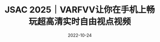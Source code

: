 ---
title: JSAC 2025｜VARFVV让你在手机上畅玩超高清实时自由视点视频
date: 2022-10-24
type: landing

sections:
  - block: contact
    content:

      text: |-
         <head>
            <link rel="stylesheet" href="https://cdn.jsdelivr.net/npm/katex@0.16.4/dist/katex.min.css">
            <!-- 引入KaTeX渲染脚本 -->
            <script src="https://cdn.jsdelivr.net/npm/katex@0.16.4/dist/katex.min.js"></script>
            <!-- 引入自动渲染工具（可选，自动处理文档中的公式） -->
            <script src="https://cdn.jsdelivr.net/npm/katex@0.16.4/dist/contrib/auto-render.min.js"></script>
         </head>

         <body>
            <script>
            document.addEventListener("DOMContentLoaded", function() {
            // 自动渲染所有公式（默认支持$$...$$和$...$）
            renderMathInElement(document.body, {
               delimiters: [
                  {left: "$$", right: "$$", display: true},  // 块级公式（居中显示）
                  {left: "$", right: "$", display: false}   // 行内公式（嵌入文本）
               ],
               throwOnError: false  // 错误时不抛出异常，避免页面崩溃
            });
            });
            </script>
            # JSAC 2025｜VARFVV让你在手机上畅玩超高清实时自由视点视频
            > **题目**：VARFVV: View-Adaptive Real-Time Interactive Free-View Video Streaming with Edge Computing  
            > **作者**：Qiang Hu, Qihan He, Houqiang Zhong, Guo Lu, Xiaoyun Zhang, Guangtao Zhai, Yanfeng Wang   
            > **来源**：IEEE JSAC 2025  
            > **文章地址**：https://arxiv.org/abs/2501.13630  
            > **视频链接**：https://www.bilibili.com/video/BV1ntLnzUEtJ  
            > **项目主页**：https://waveviewer.github.io/VARFVV/  
            > **内容整理**：钟后强 
            > 自由视角视频（FVV）允许用户从多个视角探索沉浸式视频内容。然而，由于视角切换的不确定性，以及传输和解码多个视频流所需的大量带宽和计算资源，FVV 的传输面临重大挑战，这可能导致频繁的播放中断。现有的方法，无论是基于客户端还是基于云端，在带宽和计算资源受限的条件下都难以满足高质量体验（QoE）的要求。为了解决这些问题，我们提出了 VARFVV，这是一种带宽和计算效率高的系统，能够实现高QoE和低切换延迟的实时交互式FVV流传输。具体而言，VARFVV 引入了一种低复杂度的 FVV 生成方案，在边缘服务器上根据用户选择的视角轨迹重新组装多视角视频帧，从而无需转码，显著降低了计算开销。这种设计特别适用于大规模、基于移动端的超高清视频（UHD）FVV体验。此外，我们提出了一种基于图神经网络的流行度自适应比特分配方法，该方法可以预测视角的受欢迎程度，并在带宽受限的情况下动态调整比特分配，以最大化 QoE。我们还构建了一个包含 10 个场景（如篮球、歌剧等）共 330 个视频的 FVV 数据集。大量实验结果表明，VARFVV 在视频质量、切换延迟、计算效率和带宽使用方面均优于现有方法，支持单个边缘服务器同时服务超过 **500** 名用户，视角切换延迟仅为 **71.5** 毫秒。


            ## 引言

            交互式自由视角视频（FVV）使用户能够如同身临其境般自由选择观看角度。FVV 通过多台紧密排列、时间同步的摄像机捕捉动态三维场景，并将数据编码为多个视频流，以呈现全景画面。这项技术能够实现沉浸式的实时直播，支持平滑的视角切换和动态的子弹时间效果，因而在演唱会、体育赛事和互动教学等大规模直播场景中展现出广阔的应用前景。然而，在移动网络上传输 FVV 面临诸多挑战，包括视频质量、视角切换延迟、传输带宽和计算资源等方面的问题，而这些因素往往相互冲突。实现高质量视频需要更高的带宽和处理能力，以完成视频流的加载、解码和渲染等任务。然而，移动网络与设备本身的带宽和处理能力存在固有限制，尤其在带宽受限或资源紧张的环境下尤为突出。随着视频质量的提升（如更高码率或分辨率），所需的传输带宽也成比例增加，容易造成网络拥堵与播放中断。此外，频繁的视角切换要求系统能够实时加载、解码与渲染数据，给服务器和终端设备带来巨大的计算压力，从而导致延迟增加，用户体验下降。仅优化单一方面（例如减少带宽使用或降低切换延迟）会损害视频质量或增加计算负担，从而加剧系统性能问题。这些复杂的权衡关系表明，必须开发有效策略，在各种冲突因素之间取得平衡，确保 FVV 在移动网络中的无缝高效传输。

            ![图1 VARFVV 系统示意图](images/teaser.png)

            为此，本文提出了一种全新的基于边缘计算的视角自适应实时交互式自由视角视频流系统（VARFVV），如图1所示。该系统在实现低视角切换延迟与高 QoE 的同时，也大幅降低了计算与传输成本。我们提出的创新点包括两大核心设计：1）首先，我们设计了一种低复杂度的 FVV 生成方案，能够在边缘服务器上根据用户选择的视角轨迹重新组装多视角视频帧，无需进行传统转码操作。相比基于转码的云端方法，该方案大幅加快了视频生成速度。组装完成的 FVV 流通过 WebRTC 实时传输给用户，实现极低的传输延迟。由于只需向客户端传输一条重组的视频流，VARFVV 显著减少了传输带宽和服务端/客户端的计算负载，使系统能高效支持大量用户在移动设备上同时享受高质量的超清 FVV 实时服务。2）其次，为进一步在受限码率条件下提升 QoE，我们引入了一种基于流行度自适应的比特分配策略。我们首先构建了一个面向 QoE 的优化模型，目标是最大化用户体验。为求解该问题，我们提出了一种基于图神经网络（GNN）的视角流行度预测方法，将每个视角建模为图中的一个节点，视角间的切换行为作为边连接节点，进而推测各视角的受欢迎程度。基于该预测结果，我们设计了一种新颖的比特分配方案，通过从冷门视角“借”比特分配给热门视角，以动态调整编码质量。此自适应策略优化了用户最常观看视角的视频质量，在有限带宽内最大化整体视觉体验，有效提升系统的 QoE 水平。

            **本文的主要贡献如下**：

            - 提出 VARFVV 系统，在带宽和计算资源有限的条件下，实现了高 QoE、低切换延迟的实时交互式 FVV 流传输，具备良好的可扩展性，适用于真实场景中的沉浸式服务交付。

            - 提出了一种无需转码、基于重组的视频生成方法，极大降低了边缘服务器的计算负担。实验表明，一台搭载 AMD Ryzen 7 3700 CPU@3.6 GHz 的边缘服务器可支持超过 **500** 名用户同时观看 FVV。

            - 构建了一个时空图神经网络，用于预测视角流行度，并基于此提出了流行度驱动的比特分配算法，在保证整体带宽约束的前提下，优化热门视角的视频质量，从而提升整体用户体验。

            ## 方法
            ![图2 VARFVV整体结构](images/pipeline.png)

            我们 VARFVV 的整体架构如图2所示。VARFVV 系统旨在通过集成多视角编码、基于流行度的自适应比特分配、边缘侧 FVV 流生成以及客户端解码，构建一个统一架构从而以提供高质量、实时的自由视角视频（FVV）服务。系统使用一组时间同步的 ZCAM 摄像机从多个视角采集动态三维场景，并通过  H.264 编码器在**多视角编码器模块**中对各个视角进行编码。每个视角被编码为两种格式：用于快速视角切换的视角切换表示（$S_i$）和用于稳定观看体验的视角常态表示（$C_i$）。这种双编码方式为连续、无缝的视角切换提供了基础保障。为了优化用户的观看体验（QoE），系统在云端服务器上引入了基于流行度的比特自适应分配算法。其中，**流行度预测模块**通过分析有限的历史用户交互数据，采用图神经网络预测未来各个视角的受欢迎程度。根据每个视角的预测流行度，**比特分配模块**会定期更新多视角编码器的比特率设置。该策略通过从感知上不重要的视角中更积极地“借用”比特资源，并将其分配给热门视角，从而在带宽受限的情况下提升整体 FVV 视频质量。边缘侧的 FVV 生成机制是系统减少视角切换延迟、降低传输和计算开销的关键所在。**同步模块**根据视频帧的显示时间戳（PTS）对多视角帧进行对齐，以确保精确同步。当用户与系统交互（如滑动或切换视角）时，**帧选择**与**帧重组**模块会根据用户选定的视角轨迹，动态选择并重新组合合适的帧，生成新的 FVV 流。由于系统仅对视频帧进行重组而非转码，因此能保持极低的计算开销。生成的 FVV 视频流通过 WebRTC 技术传输至客户端，确保低延迟的传输效果与用户操作的即时响应。客户端的解码模块在本地处理接收到的视频流，并根据需要向服务器发送交互信号。得益于 VARFVV 的设计，用户可在移动网络环境中高效地通过移动设备享受高质量的超清 FVV 实时服务。


            ### 基于双编码的FVV视频流生成模块
            在传统的基于云端的传输系统中，每当用户请求视频时，服务器都会对视频流进行重新编码，导致大量的计算开销。为缓解这一问题，我们提出了一种低复杂度的 FVV 流生成方案，该方案在边缘服务器上根据用户选择的视角路径，对多视角视频流中的 I 帧与 P 帧进行重组。在视频编码中，I 帧可以独立解码，而 P 帧则依赖于之前的 I/P 帧进行解码。因此，在切换视角时，系统必须等待新视角的 I 帧出现，若 I 帧间隔较长，则会造成明显的切换延迟，影响用户体验。为了实现低延迟的随机访问视角切换，可以在视频采集阶段对多视角视频进行高密度 I 帧编码。然而，由于在相同质量下 I 帧比 P 帧需要更多比特，若用户长时间保持视角不变，则传输大量 I 帧会造成带宽浪费。

            为解决上述矛盾，我们在视频采集阶段提出一种双编码策略：每个视角 $v_i$（$1\leq i\leq N$）被编码为两种表示，如图3所示：
            一种是视角切换表示（view-switching representation），记为 $S_i$，采用固定 GoP（Group of Pictures）长度为 2（$\hat{g}_{i,j}=2$），用于频繁切换视角的场景；
            另一种是视角常态表示（view-constant representation），记为 $C_i$，采用固定 GoP 长度为 25（$g_{i,j}=25$），适用于视角保持稳定的情况。
            ![图3 双编码视频流切换策略](images/viewswitch.png)

            编码完成后，多视角视频流被传输至边缘服务器，并根据用户的视角轨迹动态重组。当用户当前在第 $j$ 个视频片段中固定于视角 $v_i$ 时，边缘服务器会直接从 $C_{i,j}$ 中提取压缩帧作为输出，发送给用户。如果用户从 $v_i$ 切换至 $v_m$，则边缘服务器会立即从 $S_{i+1,j}$ 到 $S_{m,j}$ 中选择时间连续的 I 帧，按时间顺序拼接生成新的 FVV 视频流并传输给用户。切换完成后，服务器继续从 $S_{m,j}$ 中提取帧作为输出，直到遇到 $C_{m,j}$ 中的一个时间同步的 I 帧，此时便切换回使用 $C_{m,j}$ 中的视频帧。

            该流程实现了连续、无缝且快速的视角切换，同时几乎不会增加额外的计算复杂度。值得一提的是，为进一步减少切换延迟，当 $i$ 为偶数时，我们在 $S_{i,j}$ 的起始位置插入一个 I 帧，使相邻视角切换表示中的 I 帧错峰排列，从而有效降低视角切换延迟。


            ### QoE感知的比特分配优化建模

            我们旨在在有限带宽资源下，通过为每个视频片段 $j$ 中的各视角分配比特率，最大化用户的观看体验（QoE）。令 $R_{i,j}$ 和 $\hat{R}_{i,j}$ 分别表示视角 $C_i$ 和 $S_i$ 在第 $j$ 个视频片段中的比特分配，其中 $i\in\{1,2,\cdots,N\}$。我们将该视频片段下的总 QoE 定义为：
            $$
               \mathbf{QoE_j}(R_{1,j},\dots,R_{N,j},\hat{R}_{1,j},\dots,\hat{R}_{N,j}) = 
               \mathbf{QoE_{1,j}}  -  \mu_1 \mathbf{QoE_{2,j}}  - \mu_2 \mathbf{QoE_{3,j}}
            $$
            其中，$\mathbf{QoE_{1,j}}$ 表示视频质量体验约束，$\mathbf{QoE_{2,j}}$ 表示视角切换质量波动约束，$\mathbf{QoE_{3,j}}$ 表示时序一致质量约束，$\mu_1$ 和 $\mu_2$ 为权重因子。

            **视频质量体验约束**
            我们采用对数模型来刻画 QoE 与比特率的关系：$\mathbf{QoE_{1,i,j}} = \log(1+R_{i,j}/\eta)$。其中 $\eta$ 是模型参数。考虑全部视角切换与常态表示，视频质量的 QoE 表达式为：
            $$
            \mathbf{QoE_{1,j}} = \sum_{i=1}^{N} x_{i,j}\log(1+R_{i,j}/\eta )+\sum_{i=1}^{N} \hat{x}_{i, j}\log(1+\hat{R}_{i,j}/\hat{\eta} )
            $$
            其中 $x_{i,j}$ 和 $\hat{x}_{i,j}$ 表示第 $j$ 段视频中 $C_i$ 和 $S_i$ 的视角流行度，$\hat{\eta}$ 为另一模型参数。由于这两个流行度值事先未知，我们利用历史视角请求预测其值，记为 $p_{i,j}$ 和 $\hat{p}_{i,j}$。代入后，公式变为：
            $$
            \mathbf{QoE_{1,j}} = \sum_{i=1}^{N} p_{i,j}\log(1+R_{i,j}/\eta )+\sum_{i=1}^{N} \hat{p}_{i,j}\log(1+\hat{R}_{i,j}/\hat{\eta} )
            $$

            **视角切换质量波动约束**
            视角切换时，由于不同视角可能被以不同码率编码，视频质量会出现突变，从而影响观看体验。为衡量并限制这种变化，定义如下指标：
            $$
            \mathbf{QoE_{2,j}} = \mu_3 \sum_{i=2}^{N}\hat{p}_{i,j}(\hat{R}_{i,j}-\hat{R}_{i-1,j})^2 + \sum_{i=2}^{N}\hat{p}_{i,j}(\hat{R}_{i,j}/\hat{\eta}-R_{i-1,j}/\eta)^2    
            $$
            第一项衡量连续视角切换表示之间的码率差异，第二项衡量常态表示与切换表示间的质量过渡，$\mu_3$ 为加权因子。

            **时序一致质量约束**
            当用户保持固定视角时，连续视频片段间码率波动也会影响体验，特别是在沉浸式环境中可能引发眩晕等不适。为量化该问题，定义如下指标：
            $$
            \mathbf{QoE_{3,j}} = \sum_{i=1}^{N}p_{i,j}(R_{i,j}-R_{i,j-1})^2
            $$

            **优化问题建模**
            最终的 QoE 感知比特分配优化问题建模如下：
            $$
            \mathbf{arg \ max} \quad \mathbf{QoE_j}(R_{1,j},\dots,R_{N,j},\hat{R}_{1,j},\dots,\hat{R}_{N,j}) \\
            \mathbf{s.t.} \quad \sum_{i=1}^{N} R_{i,j} + \hat{R}_{i,j} \le R_j \\
            \qquad R_{\mathbf{min}} \le R_{i,j} \le R_{\mathbf{max}}, \quad \hat{R}_{\mathbf{min}} \le \hat{R}_{i,j} \le \hat{R}_{\mathbf{max}} 
            $$
            该问题可分为两个阶段：首先预测视角流行度 $p_{i,j}$ 和 $\hat{p}_{i,j}$，随后基于预测结果进行比特分配。值得注意的是，与聚焦于 $360^\circ$ 视频中基于图块的码率优化不同，我们的方案专为 FVV 多视角视频而设计，在视角动态切换场景下提出了新的约束与指标，更契合该场景的 QoE 需求。

            ### 基于图神经网络的视角流行度预测方法
            为实现自适应比特分配，我们提出了一种基于历史数据的新方法，用于预测视角的流行度 $p_{i,j}$ 和 $\hat{p}_{i,j}$。我们将用户视角切换行为分成两类，第一类是**常态视角**，用户在选择偏好视角后通常保持固定观看，很少切换。因此，我们将前一个视频片段中各视角的真实流行度（$x_{i,j-1}$）作为下一个片段的预测值（$p_{i,j}$）。我们将该方法称为“前一帧流行度延续模型（PPC）”。第二类是**视角切换**，由于用户频繁切换关注视角，流行度变化具有高度非线性和复杂性。传统方法如 LSTM 网络能够捕捉时序动态，但未能考虑视角间的空间关系，而这对于准确预测 FVV 中的视角流行度至关重要。我们将 Guo 等人用于交通交叉口预测的注意力机制时空图神经网络（GNN）方法应用于 FVV 的流行度建模，从而同时捕捉时间与空间依赖关系。

            该基于注意力机制的时空 GNN 模型将每个视角建模为图 $G$ 中的一个顶点，视频片段中每个视角的流行度作为对应顶点的属性，如图4所示。对于在摄像机连接关系上相邻的视角，顶点间建立无向边，形成图结构。邻接矩阵 $\mathbf{A}$ 被构建以反映相邻摄像机间的连接关系，从而捕捉视角之间的空间相关性，具体表达如下：
            $$
               G =(V,E,\mathbf{A}) \\
               |V| = N, \quad \mathbf{A} \in \mathbb{R}^{N \times N}
            $$
            其中 $N$ 表示视角总数，$V$ 是顶点集合，$E$ 表示摄像机之间逻辑视角切换所形成的边。对于每一帧，模型在空间维度上对相邻节点的信息进行聚合，同时在时间维度上对相同节点在不同时间点的特征进行聚合。注意力机制使模型能够聚焦于更相关的空间邻居和历史时间步，从而更有效地捕捉空间相关性（如相邻视角）与用户偏好变化等时间动态。该设计保证了模型在用户行为突变等复杂场景下仍具有良好的鲁棒性和预测性能。

            ![图4 结合空间与时间注意力的视角流行度图模型](images/graph.png)

            ### 基于流行度的自适应比特分配

            在预测出各视角的流行度后，我们为 VARFVV 系统中的每一帧制定了相应的比特分配方案。该方案通过构建拉格朗日函数并结合 KKT 条件，求解 QoE 最大化目标。拉格朗日函数为
            $$
            L(\lambda, R_{1,j},\dots,R_{N,j},\hat{R}_{1,j},\dots,\hat{R}_{N,j}) \nonumber \\
            = \sum_{i=1}^{N} p_{i,j}\log(1+R_{i,j}/\eta )+\sum_{i=1}^{N} \hat{p}_{i, j}\log(1+\hat{R}_{i,j}/\hat{\eta} ) \nonumber \\ 
            - \mu_1 \cdot \mu_3\sum_{i=2}^{N}\hat{p}_{i,j}(\hat{R}_{i,j}-\hat{R}_{i-1,j})^2 \nonumber \\
            - \mu_1 \cdot \sum_{i=2}^{N}\hat{p}_{i,j}(\hat{R}_{i,j}/\hat{\eta}-R_{i-1,j}/\eta)^2 \nonumber \\
            - \mu_2\sum_{i=1}^{N}p_{i,j}(R_{i,j}-R_{i,j-1})^2 \nonumber \\
            + \lambda \left(R_j-\sum_{i=1}^{N}(\hat{R}_{i,j}+R_{i,j})\right)
            $$
            其中，$\lambda$ 是拉格朗日乘子，$R_j$ 表示第 $j$ 个时间片的比特预算，其定义如下：
            $$
            R_j=\frac{R_{avg}\times(N_{coded}+SW)-R_{coded}}{SW} \\
            R_{avg}=R_{tar}\times T_d
            $$
            其中，$R_{tar}$ 是 VARFVV 系统中所有表示的目标码率，$T_d$ 是视频片段的时长。$N_{coded}$ 和 $R_{coded}$ 分别表示已编码的时间片数量及其累计码率消耗。$SW$ 为滑动窗口的大小，用于平滑比特率的动态调节。
            接下来，我们对 Lagrange 函数分别对 $R_{i,j}$ 和 $\hat{R}_{i,j}$ 求偏导，并令其为 0，求解得到 $\lambda$、$R_{i,j}$ 和 $\hat{R}_{i,j}$。


            ## 实验

            **数据集：** 我们构建了一个 VARFVV 数据集(https://github.com/qianghu-huber/VARFVV_Dataset)，包含来自 10 个场景的 330 个视频，包括篮球、歌剧、武术等。我们招募 82 名参与者使用我们的 VARFVV 自由观看这些视频并记录他们的观看轨迹。

            ### 方法有效性评估

            1. **视角预测性能比较**
               图 5 展示了各方法在视角流行度预测任务中的精度累积分布函数。
               ![图5 流行度预测精度的累积分布函数（CDF）对比](images/predict.png)

               具体而言，PPC（Previous Popularity Carryover）方法在视角常态场景中表现良好，能够利用前一视频片段的流行度进行有效预测，但在视角频繁切换的场景中表现不佳，因为它无法捕捉用户行为的动态变化。LSTM 虽然能够建模时间动态，在视角切换场景中具有一定效果，但由于无法建模视角之间的空间关系，其整体表现受限。相比之下，GNN 利用图结构同时建模了视角之间的空间相关性和用户行为的时间变化，在用户频繁切换视角时能够更好地适应焦点转移，从而实现更高的预测精度。我们的混合方法综合了 PCC 在视角稳定场景中的优势与 GNN 在动态视角切换场景中的能力，从而在两类场景中都能实现更高的预测准确性。

            2. **用户体验性能比较**
               图 6 展示了各方案下的用户 QoE 测量结果。所有方案在所有表示上使用的总比特数相同。实验表明，我们提出的比特分配策略在高码率和低码率条件下均取得了最佳的 QoE 表现，验证了所提出方法的有效性。相比之下，原始分配方法的表现始终低于其他方法，这是因为流行度自适应比特分配策略能够更积极地从不受欢迎的视角“借用”比特，并将其分配给更受欢迎的视角。
               ![图6 用户 QoE 累积分布函数对比](images/userqoe.png)

            3. **系统时延**
               我们评估了三项对自由视角视频观看体验具有关键影响的延迟指标：启动延迟、视角切换延迟和事件到眼延迟（event-to-eye delay）。启动延迟是指从发送视频流请求到第一帧视频出现在屏幕上的时间。视角切换延迟表示用户发出视角切换请求到所选视角成功显示之间的时间间隔。事件到眼延迟衡量从摄像机捕捉事件开始，到该事件在客户端屏幕上呈现所经历的时间。实验结果表明，VARFVV 系统的平均启动延迟约为 195.1 毫秒，而视角切换延迟更短，仅约为 71.5 毫秒，低于人眼感知的阈值。如图7所示，VARFVV 系统的事件到眼延迟约为 0.51 秒。
               ![图7 VARFVV系统时延](images/delay.png)

            ### 对比实验

            1. **FVV性能对比**
               我们将 VARFVV 的性能与三种现有方法进行了对比：ConventionalFVV（客户端接收所有视角视频流）、HASFVV（客户端以 HTTP 自适应流方式接收 10 路视角）、以及 EdgeEncodingFVV （在边缘服务器进行帧转码）。我们从以下几个维度进行性能评估：**峰值信噪比（PSNR）**、**传输码率**、以及包括客户端 CPU、边缘服务器 CPU 和 GPU 在内的**计算资源使用情况**（其中 GPU 使用量指所需 GPU 数量）。我们模拟了 500 名用户同时体验 FVV 的场景，用以评估边缘服务器的计算资源消耗。所有方法均在相同的硬件与软件环境下进行评估，包括边缘服务器和客户端配置。我们根据用户交互程度将测试场景分为低交互和高交互两类。
               ![图8 低交互场景FVV性能对比](images/compare1.png)

               图 8 展示了在 1080p@25FPS 下，“低交互场景”中 VARFVV 与其他方法的对比结果。与 ConventionalFVV 和 HASFVV 不同，这两种方法需要客户端接收并解码多个视频流，因而需要较高的带宽和较大的 CPU 使用率；而我们提出的 VARFVV 在传输码率和客户端 CPU 开销更低的同时，依然实现了更高的视频质量。此外，相较于 EdgeEncodingFVV，我们的方法在不进行转码的情况下保留了原始视频质量，同时显著降低了计算负担。

               ![图9 高交互场景FVV性能对比](images/compare2.png)
               图 9 展示了在 1080p@25FPS 下，“高交互场景”中 VARFVV 与其他方法的对比结果。VARFVV 相比 ConventionalFVV 和 HASFVV，在传输码率和客户端 CPU 使用方面表现更优，且视频质量显著更高。虽然在 PSNR 数值上略低于 EdgeEncodingFVV，但在主观观感上保持了相当的视频质量，特别是在快速视角切换时，用户对失真不敏感。此外，为达到相似的视频效果，EdgeEncodingFVV 的计算资源开销远高于 VARFVV。具体而言，我们的单台边缘服务器**无需使用 GPU**，而 EdgeEncodingFVV 则需部署多达 **25 块 RTX4000 显卡**（每块可同时编码最多 20 路 1080p@25fps 视频）以支持 500 名用户。VARFVV 在边缘服务器的 CPU 使用上也更加高效，其使用率为 **153\%**，远低于 EdgeEncodingFVV 的 **4700\%**（主要用于解码操作）。VARFVV 通过连续重组多视角视频帧（无需边缘端解码和转码），使每台服务器能够高效支持多达 **500** 名用户并发访问，显著降低了系统的计算资源需求。

            2. **4K分辨率系统开销对比**
               ![表1 4K分辨率系统开销对比](images/resource.png)
               我们在 4K@25FPS 的视频条件下进行了实验，以评估当 500 名用户同时使用 VARFVV、HASFVV 和 EdgeEncodingFVV 时的计算开销。表1展示了实验结果。在客户端 CPU 使用方面，我们的 VARFVV 与 EdgeEncodingFVV 均为 45%，而 HASFVV 高达 494%，这是因为 HASFVV 并未利用边缘服务器进行处理，导致计算负载完全落在客户端。在边缘服务器端，我们的方法在不使用 GPU 的前提下仅占用 232% 的 CPU 资源；相比之下，EdgeEncodingFVV 使用了 100 块 GPU 卡，总 CPU 使用率高达 52560%。这些结果表明，VARFVV 无论在客户端还是边缘服务器端，均具有轻量化和高计算效率的显著优势。

            ## 结论

            我们提出并实现了 VARFVV——一种新型的自由视角视频（FVV）流媒体系统，在保持低计算与传输开销的同时，实现了低视角切换延迟与高用户体验（QoE）的目标。我们提出的高效 FVV 流生成方法通过对视频帧的解复用与重组，显著降低了边缘端的计算负载，使该系统非常适合于面向移动端的大规模超高清视频（UHD）FVV 应用场景。此外，我们还设计了基于 PPC（前一帧流行度延续）与 GNN（图神经网络） 的视角流行度预测算法，以及用于多视角编码的流行度自适应比特分配算法，以在有限码率资源下最大化整体 QoE。大量实验结果表明，我们的方法在视频质量、计算资源使用和传输带宽等方面表现优异，综合性能优于当前主流方法。
         </body>

         

---